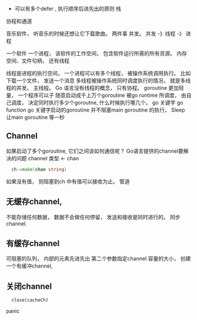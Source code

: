 - 可以有多个defer , 
  执行顺序后进先出的原则 栈

协程和通道

音乐软件， 听音乐的时候还想让它下载歌曲。 两件事 并发。 
并发 -》线程 -》 进程

一个软件 一个进程， 该软件的工作空间， 包含软件运行所需的所有资源。
内存空间、文件句柄， 还有线程

线程是进程的执行空间， 一个进程可以有多个线程， 被操作系统调用执行。 比如下载一个文件， 发送一个消息 多线程被操作系统同时调度执行的情况， 就是多线程的并发。 
主线程。 
Go 语言没有线程的概念， 只有协程。 goroutine 更加轻量， 一个程序可以子
随意启动成千上万个goroutine 被go runtime 所调度， 由自己调度， 决定同时执行多少个goroutne, 什么时候执行哪几个。 
go 关键字
go function 
go 关键字启动的goroutine 并不阻塞main goroutine 的执行，
Sleep 让main goroutine 等一秒

## Channel
  如果启动了多个goroutine, 它们之间该如何通信呢？ Go语言提供的channel要解决的问题
  channel 类型   <- chan
  ```GO
    ch:=make(chan string)
  ```
如果没有值， 则阻塞到ch 中有值可以接收为止。 
管道

## 无缓存channel, 
  不能存储任何数据， 数据不会做任何停留， 发送和接收是同时进行的。 同步channel.

## 有缓存channel 
  可阻塞的队列， 内部的元素先进先出 第二个参数指定channel
  容量的大小， 创建一个有缓冲channel, 

## 关闭channel 
```JS
  close(cacheCh)
```
panic 
